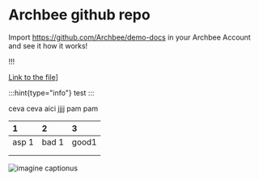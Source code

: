 # Archbee github repo

Import <https://github.com/Archbee/demo-docs> in your Archbee Account and see it how it works!

!!!

[Link to the file](./petstore-2.0.yaml)]

:::hint{type="info"}
test
:::

ceva ceva aici
jjjj
pam pam

| 1   | 2   | 3    |
| :-- | :-- | :--- |
| asp 1| bad 1| good1 |
|     |     |      |
|     |     |      |

![imagine captionus](https://archbee-image-uploads.s3.amazonaws.com/nrfszeqYgQLCrqSuXCE_0/S_IhVfLb77H5m4XPAOyQh_giphy.gif)


